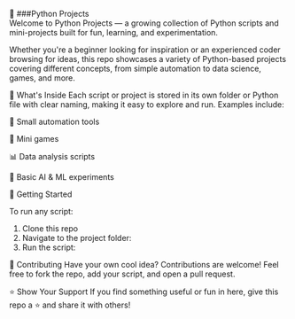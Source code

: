 🐍 ###Python Projects  
Welcome to Python Projects — a growing collection of Python scripts and mini-projects built for fun, learning, and experimentation.

Whether you're a beginner looking for inspiration or an experienced coder browsing for ideas, this repo showcases a variety of Python-based projects covering different concepts, from simple automation to data science, games, and more.

📁 What's Inside
Each script or project is stored in its own folder or Python file with clear naming, making it easy to explore and run. Examples include:

🧮 Small automation tools

🎲 Mini games

📊 Data analysis scripts

🤖 Basic AI & ML experiments

🚀 Getting Started

To run any script:

1) Clone this repo
2) Navigate to the project folder:
3) Run the script:
   
📌 Contributing
Have your own cool idea? Contributions are welcome! Feel free to fork the repo, add your script, and open a pull request.

⭐️ Show Your Support
If you find something useful or fun in here, give this repo a ⭐️ and share it with others!
